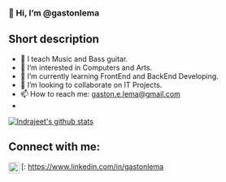 ### 👋 Hi, I’m @gastonlema

## Short description
- 🎵 I teach Music and Bass guitar.
- 👀 I’m interested in Computers and Arts.
- 🌱 I’m currently learning FrontEnd and BackEnd Developing.
- 💞️ I’m looking to collaborate on IT Projects.
- 📫 How to reach me: gaston.e.lema@gmail.com
- 
<!-- ❔❔❔❔ means username in below README.md -->
<!-- Also feel free to update second URL to any URL -->
[![Indrajeet's github stats](https://github-readme-stats.vercel.app/api?username=gastonlema&count_private=true&include_all_commits=true&theme=radical)](https://google.com)
## Connect with me:

[<img align="left" alt="codeSTACKr | LinkedIn" width="22px" src="https://cdn.jsdelivr.net/npm/simple-icons@v3/icons/linkedin.svg" />: https://www.linkedin.com/in/gastonlema

